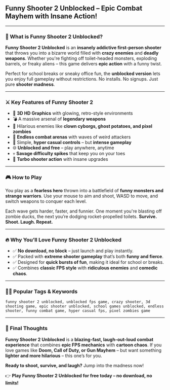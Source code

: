 ## **Funny Shooter 2 Unblocked – Epic Combat Mayhem with Insane Action!**

---

### 🔫 What is Funny Shooter 2 Unblocked?

**Funny Shooter 2 Unblocked** is an **insanely addictive first-person shooter** that throws you into a bizarre world filled with **crazy enemies** and **deadly weapons**. Whether you're fighting off toilet-headed monsters, exploding barrels, or freaky aliens – this game delivers **epic action** with a funny twist.

Perfect for school breaks or sneaky office fun, the **unblocked version** lets you enjoy full gameplay without restrictions. No installs. No signups. Just pure **shooter madness**.

---

### ⚔️ Key Features of Funny Shooter 2

- 🎯 **3D HD Graphics** with glowing, retro-style environments
- 💣 A massive arsenal of **legendary weapons**
- 👾 Hilarious enemies like **clown cyborgs, ghost potatoes, and pixel zombies**
- 🧨 **Endless combat arenas** with waves of weird attackers
- 🧠 Simple, **hyper casual controls** – but **intense gameplay**
- 🌐 **Unblocked and free** – play anywhere, anytime
- 💀 **Savage difficulty spikes** that keep you on your toes
- 🚀 **Turbo shooter action** with insane upgrades

---

### 🎮 How to Play

You play as a **fearless hero** thrown into a battlefield of **funny monsters and strange warriors**. Use your mouse to aim and shoot, WASD to move, and switch weapons to conquer each level.

Each wave gets harder, faster, and funnier. One moment you're blasting off zombie ducks, the next you’re dodging rocket-propelled toilets. **Survive. Shoot. Laugh. Repeat.**

---

### 🔥 Why You’ll Love Funny Shooter 2 Unblocked

- ✅ **No download, no block** – just launch and play instantly.
- ✅ Packed with **extreme shooter gameplay** that’s both **funny and fierce**.
- ✅ Designed for **quick bursts of fun**, making it ideal for school or breaks.
- ✅ Combines **classic FPS style** with **ridiculous enemies** and **comedic chaos**.

---

### 🧟‍♂️ Popular Tags & Keywords  
`funny shooter 2 unblocked, unblocked fps game, crazy shooter, 3d shooting game, epic shooter unblocked, school games unblocked, endless shooter, funny combat game, hyper casual fps, pixel zombies game`

---

### 🎯 Final Thoughts

**Funny Shooter 2 Unblocked** is a **blazing-fast, laugh-out-loud combat experience** that combines **epic FPS mechanics** with **cartoon chaos**. If you love games like **Doom, Call of Duty, or Gun Mayhem** – but want something **lighter and more hilarious** – this one’s for you.

**Ready to shoot, survive, and laugh?** Jump into the madness now!

👉 **Play Funny Shooter 2 Unblocked for free today – no download, no limits!**
